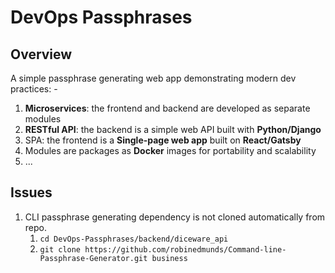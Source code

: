 # DevOps Passphrases

## Overview

A simple passphrase generating web app demonstrating modern dev practices: -

1. **Microservices**: the frontend and backend are developed as separate modules
2. **RESTful API**: the backend is a simple web API built with **Python/Django**
3. SPA: the frontend is a **Single-page web app** built on **React/Gatsby**
4. Modules are packages as **Docker** images for portability and scalability
5. ...

## Issues

1. CLI passphrase generating dependency is not cloned automatically from repo.
   1. `cd DevOps-Passphrases/backend/diceware_api`
   2. `git clone https://github.com/robinedmunds/Command-line-Passphrase-Generator.git business`

